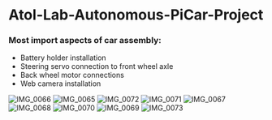 # Atol-Lab-Autonomous-PiCar-Project

### Most import aspects of car assembly:
* Battery holder installation
* Steering servo connection to front wheel axle
* Back wheel motor connections
* Web camera installation

![IMG_0066](https://user-images.githubusercontent.com/61124814/138743507-7a4dab91-0139-4503-9fe4-1f06d1b75c2e.jpeg)
![IMG_0065](https://user-images.githubusercontent.com/61124814/138743543-1bbe3337-24fb-4b9b-885e-3697f8ef83f2.jpeg)
![IMG_0072](https://user-images.githubusercontent.com/61124814/138743554-080d4deb-427d-411a-8f88-291ceb0c2d77.jpeg)
![IMG_0071](https://user-images.githubusercontent.com/61124814/138743579-4b53f83b-c3fa-47ae-bf2b-11d342f5784a.jpeg)
![IMG_0067](https://user-images.githubusercontent.com/61124814/138743597-cc07fd92-853a-4e0e-b6ac-0d1f1d96baff.jpeg)
![IMG_0068](https://user-images.githubusercontent.com/61124814/138743610-69264752-52f8-460a-9b5c-535a534c4e43.jpeg)
![IMG_0070](https://user-images.githubusercontent.com/61124814/138743627-4b6c12f2-16ac-432b-b405-2ae5f87c96eb.jpeg)
![IMG_0069](https://user-images.githubusercontent.com/61124814/138743645-2e5e5a5d-b95b-431e-be37-2f75228d598d.jpeg)
![IMG_0073](https://user-images.githubusercontent.com/61124814/138743663-fc197840-428d-48c4-854a-5021fcbe43df.jpeg)


